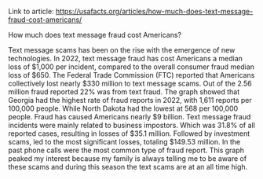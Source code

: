 Link to article: https://usafacts.org/articles/how-much-does-text-message-fraud-cost-americans/

How much does text message fraud cost Americans?

Text message scams has been on the rise with the emergence of new technologies. In 2022, text message fraud has cost Americans  a median loss of $1,000 per incident, compared to the overall consumer fraud median loss of $650. The Federal Trade Commission (FTC) reported that Americans collectively lost nearly $330 million to text message scams. Out of the 2.56 million fraud reported 22% was from text fraud. The graph showed that Georgia had the highest rate of fraud reports in 2022, with 1,611 reports per 100,000 people. While North Dakota had the lowest at 568 per 100,000 people. Fraud has caused Americans nearly $9 billion. Text message fraud incidents were mainly related to business impostors. Which was 31.8% of all reported cases, resulting in losses of $35.1 million. Followed by investment scams, led to the most significant losses, totaling $149.53 million. In the past phone calls were the most common type of fraud report. This graph peaked my interest because my family is always telling me to be aware of these scams and during this season the text scams are at an all time high.

